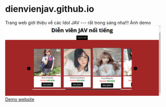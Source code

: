 # dienvienjav.github.io
Trang web giới thiệu về các Idol JAV --- rất trong sáng nha!!!
Ảnh demo
![Ảnh demo](./images/AnhDemo.PNG?raw=true "Title")
[Demo website](https://quanghuybest2k2.github.io/dienvienjav.github.io/)
